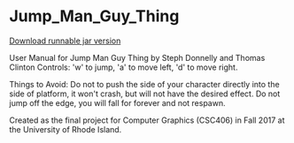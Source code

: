 # Jump_Man_Guy_Thing
[Download runnable jar version](https://github.com/freestraws/Jump_Man_Guy_Thing/blob/master/jump.jar?raw=true)

    
User Manual for Jump Man Guy Thing by Steph Donnelly and Thomas Clinton
Controls:
'w' to jump, 'a' to move left, 'd' to move right.

Things to Avoid:
Do not to push the side of your character directly into the side of platform, it won't crash, but will not have the desired effect.
Do not jump off the edge, you will fall for forever and not respawn.

Created as the final project for Computer Graphics (CSC406) in Fall 2017 at the University of Rhode Island.

